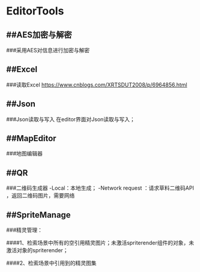 # EditorTools
##AES加密与解密
---
###采用AES对信息进行加密与解密

##Excel
---
###读取Excel 
	https://www.cnblogs.com/XRTSDUT2008/p/6964856.html

##Json
---
###Json读取与写入
	在editor界面对Json读取与写入；

##MapEditor
---
###地图编辑器

##QR
---
###二维码生成器
-Local：本地生成；
-Network request ：请求草料二维码API ，返回二维码图片，需要网络


##SpriteManage
---
###精灵管理：

####1、检索场景中所有的空引用精灵图片；未激活spriterender组件的对象，未激活对象的spriterender；

####2、检索场景中引用到的精灵图集
